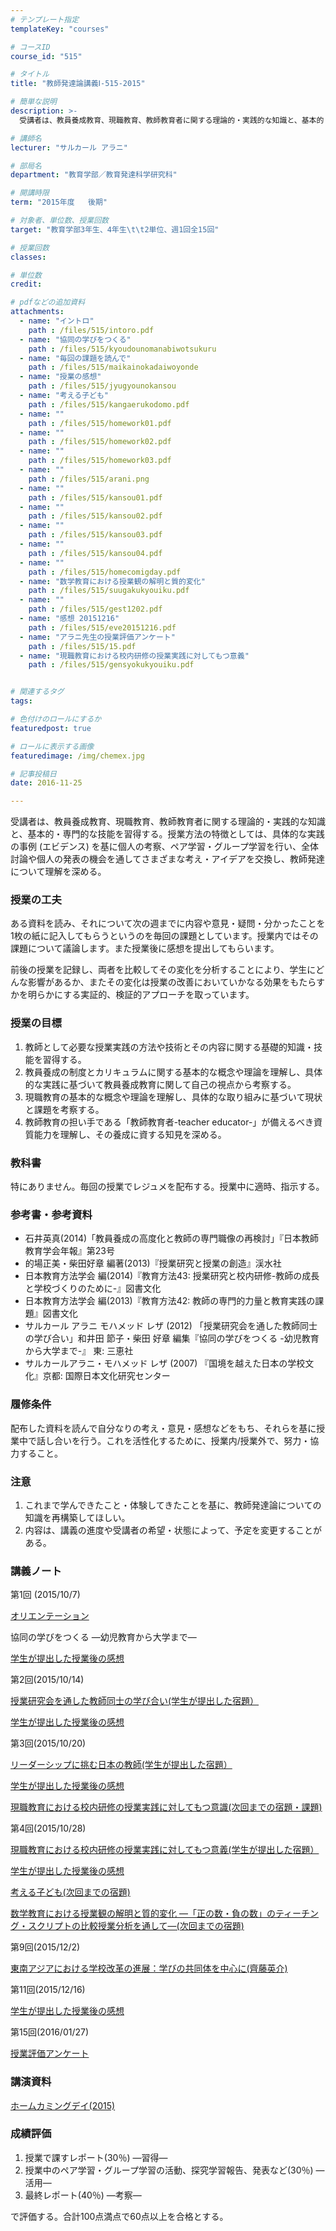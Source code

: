 ```yaml
---
# テンプレート指定
templateKey: "courses"

# コースID
course_id: "515"

# タイトル
title: "教師発達論講義Ⅰ-515-2015"

# 簡単な説明
description: >-
  受講者は、教員養成教育、現職教育、教師教育者に関する理論的・実践的な知識と、基本的・専門的な技能を習得する。授業方法の特徴としては、具体的な実践の事例 (エビデンス) を基に個人の考察、ペア学習・グル...

# 講師名
lecturer: "サルカール アラニ"

# 部局名
department: "教育学部／教育発達科学研究科"

# 開講時限
term: "2015年度	後期"

# 対象者、単位数、授業回数
target: "教育学部3年生、4年生\t\t2単位、週1回全15回"

# 授業回数
classes: 

# 単位数
credit: 

# pdfなどの追加資料
attachments: 
  - name: "イントロ" 
    path : /files/515/intoro.pdf
  - name: "協同の学びをつくる" 
    path : /files/515/kyoudounomanabiwotsukuru
  - name: "毎回の課題を読んで" 
    path : /files/515/maikainokadaiwoyonde
  - name: "授業の感想" 
    path : /files/515/jyugyounokansou
  - name: "考える子ども" 
    path : /files/515/kangaerukodomo.pdf
  - name: "" 
    path : /files/515/homework01.pdf
  - name: "" 
    path : /files/515/homework02.pdf
  - name: "" 
    path : /files/515/homework03.pdf
  - name: "" 
    path : /files/515/arani.png
  - name: "" 
    path : /files/515/kansou01.pdf
  - name: "" 
    path : /files/515/kansou02.pdf
  - name: "" 
    path : /files/515/kansou03.pdf
  - name: "" 
    path : /files/515/kansou04.pdf
  - name: "" 
    path : /files/515/homecomigday.pdf
  - name: "数学教育における授業観の解明と質的変化" 
    path : /files/515/suugakukyouiku.pdf
  - name: "" 
    path : /files/515/gest1202.pdf
  - name: "感想 20151216" 
    path : /files/515/eve20151216.pdf
  - name: "アラニ先生の授業評価アンケート" 
    path : /files/515/15.pdf
  - name: "現職教育における校内研修の授業実践に対してもつ意義" 
    path : /files/515/gensyokukyouiku.pdf


# 関連するタグ
tags:

# 色付けのロールにするか
featuredpost: true

# ロールに表示する画像
featuredimage: /img/chemex.jpg

# 記事投稿日
date: 2016-11-25

---
```

受講者は、教員養成教育、現職教育、教師教育者に関する理論的・実践的な知識と、基本的・専門的な技能を習得する。授業方法の特徴としては、具体的な実践の事例 (エビデンス) を基に個人の考察、ペア学習・グループ学習を行い、全体討論や個人の発表の機会を通してさまざまな考え・アイデアを交換し、教師発達について理解を深める。
### 授業の工夫

ある資料を読み、それについて次の週までに内容や意見・疑問・分かったことを1枚の紙に記入してもらうというのを毎回の課題としています。授業内ではその課題について議論します。また授業後に感想を提出してもらいます。 

前後の授業を記録し、両者を比較してその変化を分析することにより、学生にどんな影響があるか、またその変化は授業の改善においていかなる効果をもたらすかを明らかにする実証的、検証的アプローチを取っています。

### 授業の目標

  1. 教師として必要な授業実践の方法や技術とその内容に関する基礎的知識・技能を習得する。
  2. 教員養成の制度とカリキュラムに関する基本的な概念や理論を理解し、具体的な実践に基づいて教員養成教育に関して自己の視点から考察する。
  3. 現職教育の基本的な概念や理論を理解し、具体的な取り組みに基づいて現状と課題を考察する。
  4. 教師教育の担い手である「教師教育者-teacher educator-」が備えるべき資質能力を理解し、その養成に資する知見を深める。

### 教科書

特にありません。毎回の授業でレジュメを配布する。授業中に適時、指示する。

### 参考書・参考資料

  * 石井英真(2014)「教員養成の高度化と教師の専門職像の再検討」『日本教師教育学会年報』第23号
  * 的場正美・柴田好章 編著(2013)『授業研究と授業の創造』渓水社
  * 日本教育方法学会 編(2014)『教育方法43: 授業研究と校内研修-教師の成長と学校づくりのために-』図書文化
  * 日本教育方法学会 編(2013)『教育方法42: 教師の専門的力量と教育実践の課題』図書文化
  * サルカール アラニ モハメッド レザ (2012) 「授業研究会を通した教師同士の学び合い」和井田 節子・柴田 好章 編集『協同の学びをつくる -幼児教育から大学まで-』 東: 三恵社
  * サルカールアラニ・モハメッド レザ (2007) 『国境を越えた日本の学校文化』京都: 国際日本文化研究センター

### 履修条件

配布した資料を読んで自分なりの考え・意見・感想などをもち、それらを基に授業中で話し合いを行う。これを活性化するために、授業内/授業外で、努力・協力すること。

### 注意

  1. これまで学んできたこと・体験してきたことを基に、教師発達論についての知識を再構築してほしい。
  2. 内容は、講義の進度や受講者の希望・状態によって、予定を変更することがある。

### 講義ノート

第1回 (2015/10/7)


[オリエンテーション](/files/515/intoro.pdf) 

協同の学びをつくる —幼児教育から大学まで—


[学生が提出した授業後の感想](/files/515/kansou01.pdf) 

第2回(2015/10/14)


[授業研究会を通した教師同士の学び合い(学生が提出した宿題）](/files/515/homework01.pdf) 


[学生が提出した授業後の感想](/files/515/kansou02.pdf) 

第3回(2015/10/20)


[リーダーシップに挑む日本の教師(学生が提出した宿題）](/files/515/homework02.pdf) 


[学生が提出した授業後の感想](/files/515/kansou03.pdf) 


[現職教育における校内研修の授業実践に対してもつ意識(次回までの宿題・課題)](/files/515/gensyokukyouiku.pdf) 

第4回(2015/10/28)


[現職教育における校内研修の授業実践に対してもつ意義(学生が提出した宿題）](/files/515/homework03.pdf) 


[学生が提出した授業後の感想](/files/515/kansou04.pdf) 


[考える子ども(次回までの宿題)](/files/515/kangaerukodomo.pdf) 


[数学教育における授業観の解明と質的変化 —「正の数・負の数」のティーチング・スクリプトの比較授業分析を通して—(次回までの宿題)](/files/515/suugakukyouiku.pdf) 

第9回(2015/12/2)


[東南アジアにおける学校改革の進展：学びの共同体を中心に(齊藤英介)](/files/515/gest1202.pdf) 

第11回(2015/12/16)


[学生が提出した授業後の感想](/files/515/eve20151216.pdf) 

第15回(2016/01/27)


[授業評価アンケート](/files/515/15.pdf) 

### 講演資料


[ホームカミングデイ(2015)](/files/515/homecomigday.pdf) 

### 成績評価

  1. 授業で課すレポート(30％) ―習得―
  2. 授業中のペア学習・グループ学習の活動、探究学習報告、発表など(30％) ―活用―
  3. 最終レポート(40％) ―考察―

で評価する。合計100点満点で60点以上を合格とする。
